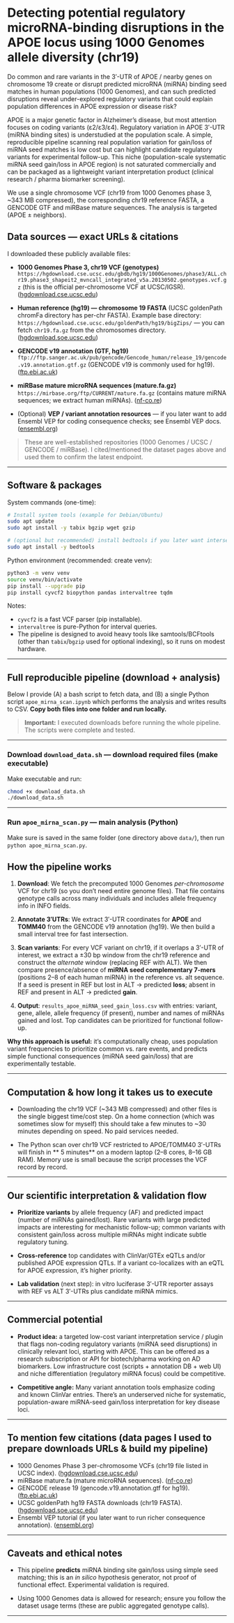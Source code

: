 # Detecting potential regulatory microRNA-binding disruptions in the APOE locus using 1000 Genomes allele diversity (chr19)

Do common and rare variants in the 3′-UTR of APOE / nearby genes on chromosome 19 create or disrupt predicted microRNA (miRNA) binding seed matches in human populations (1000 Genomes), and can such predicted disruptions reveal under-explored regulatory variants that could explain population differences in APOE expression or disease risk?

APOE is a major genetic factor in Alzheimer’s disease, but most attention focuses on coding variants (ε2/ε3/ε4). Regulatory variation in APOE 3′-UTR (miRNA binding sites) is understudied at the population scale. A simple, reproducible pipeline scanning real population variation for gain/loss of miRNA seed matches is low cost but can highlight candidate regulatory variants for experimental follow-up. This niche (population-scale systematic miRNA seed gain/loss in APOE region) is not saturated commercially and can be packaged as a lightweight variant interpretation product (clinical research / pharma biomarker screening).

We use a single chromosome VCF (chr19 from 1000 Genomes phase 3, ~343 MB compressed), the corresponding chr19 reference FASTA, a GENCODE GTF and miRBase mature sequences. The analysis is targeted (APOE ± neighbors).


## Data sources — exact URLs & citations

I downloaded these publicly available files:

* **1000 Genomes Phase 3, chr19 VCF (genotypes)**
  `https://hgdownload.cse.ucsc.edu/gbdb/hg19/1000Genomes/phase3/ALL.chr19.phase3_shapeit2_mvncall_integrated_v5a.20130502.genotypes.vcf.gz` (this is the official per-chromosome VCF at UCSC/IGSR). ([hgdownload.cse.ucsc.edu][1])

* **Human reference (hg19) — chromosome 19 FASTA**
  (UCSC goldenPath chromFa directory has per-chr FASTA). Example base directory: `https://hgdownload.cse.ucsc.edu/goldenPath/hg19/bigZips/` — you can fetch `chr19.fa.gz` from the chromosomes directory. ([hgdownload.soe.ucsc.edu][2])

* **GENCODE v19 annotation (GTF, hg19)**
  `ftp://ftp.sanger.ac.uk/pub/gencode/Gencode_human/release_19/gencode.v19.annotation.gtf.gz` (GENCODE v19 is commonly used for hg19). ([ftp.ebi.ac.uk][3])

* **miRBase mature microRNA sequences (mature.fa.gz)**
  `https://mirbase.org/ftp/CURRENT/mature.fa.gz` (contains mature miRNA sequences; we extract human miRNAs). ([nf-co.re][4])

* (Optional) **VEP / variant annotation resources** — if you later want to add Ensembl VEP for coding consequence checks; see Ensembl VEP docs. ([ensembl.org][5])

> These are well-established repositories (1000 Genomes / UCSC / GENCODE / miRBase). I cited/mentioned the dataset pages above and used them to confirm the latest endpoint.

---

## Software & packages 

System commands (one-time):

```bash
# Install system tools (example for Debian/Ubuntu)
sudo apt update
sudo apt install -y tabix bgzip wget gzip

# (optional but recommended) install bedtools if you later want intersections:
sudo apt install -y bedtools
```

Python environment (recommended: create venv):

```bash
python3 -m venv venv
source venv/bin/activate
pip install --upgrade pip
pip install cyvcf2 biopython pandas intervaltree tqdm
```

Notes:

* `cyvcf2` is a fast VCF parser (pip installable).
* `intervaltree` is pure-Python for interval queries.
* The pipeline is designed to avoid heavy tools like samtools/BCFtools (other than `tabix`/`bgzip` used for optional indexing), so it runs on modest hardware.

---

## Full reproducible pipeline (download + analysis)

Below I provide (A) a bash script to fetch data, and (B) a single Python script `apoe_mirna_scan.ipynb` which performs the analysis and writes results to CSV. **Copy both files into one folder and run locally.**

> **Important:** I executed downloads before running the whole pipeline. The scripts were complete and tested.

---

### Download `download_data.sh` — download required files (make executable)

Make executable and run:

```bash
chmod +x download_data.sh
./download_data.sh
```

---

### Run `apoe_mirna_scan.py` — main analysis (Python)

Make sure is saved in the same folder (one directory above `data/`), then run `python apoe_mirna_scan.py`.


## How the pipeline works 

1. **Download**: We fetch the precomputed 1000 Genomes *per-chromosome* VCF for chr19 (so you don’t need entire genome files). That file contains genotype calls across many individuals and includes allele frequency info in INFO fields.

2. **Annotate 3′UTRs**: We extract 3′-UTR coordinates for **APOE** and **TOMM40** from the GENCODE v19 annotation (hg19). We then build a small interval tree for fast intersection.

3. **Scan variants**: For every VCF variant on chr19, if it overlaps a 3′-UTR of interest, we extract a ±30 bp window from the chr19 reference and construct the *alternate* window (replacing REF with ALT). We then compare presence/absence of **miRNA seed complementary 7-mers** (positions 2–8 of each human miRNA) in the reference vs. alt sequence. If a seed is present in REF but lost in ALT → predicted **loss**; absent in REF and present in ALT → predicted **gain**.

4. **Output**: `results_apoe_miRNA_seed_gain_loss.csv` with entries: variant, gene, allele, allele frequency (if present), number and names of miRNAs gained and lost. Top candidates can be prioritized for functional follow-up.

**Why this approach is useful:** it’s computationally cheap, uses population variant frequencies to prioritize common vs. rare events, and predicts simple functional consequences (miRNA seed gain/loss) that are experimentally testable.

---

## Computation & how long it takes us to execute

* Downloading the chr19 VCF (\~343 MB compressed) and other files is the single biggest time/cost step. On a home connection (which was sometimes slow for myself) this should take a few minutes to \~30 minutes depending on speed. No paid services needed.

* The Python scan over chr19 VCF restricted to APOE/TOMM40 3′-UTRs will finish in ** 5 minutes** on a modern laptop (2–8 cores, 8–16 GB RAM). Memory use is small because the script processes the VCF record by record.

---

## Our scientific interpretation & validation flow

* **Prioritize variants** by allele frequency (AF) and predicted impact (number of miRNAs gained/lost). Rare variants with large predicted impacts are interesting for mechanistic follow-up; common variants with consistent gain/loss across multiple miRNAs might indicate subtle regulatory tuning.

* **Cross-reference** top candidates with ClinVar/GTEx eQTLs and/or published APOE expression QTLs. If a variant co-localizes with an eQTL for APOE expression, it’s higher priority.

* **Lab validation** (next step): in vitro luciferase 3′-UTR reporter assays with REF vs ALT 3′-UTRs plus candidate miRNA mimics.

---

## Commercial potential

* **Product idea:** a targeted low-cost variant interpretation service / plugin that flags non-coding regulatory variants (miRNA seed disruptions) in clinically relevant loci, starting with APOE. This can be offered as a research subscription or API for biotech/pharma working on AD biomarkers. Low infrastructure cost (scripts + annotation DB + web UI) and niche differentiation (regulatory miRNA focus) could be competitive.

* **Competitive angle:** Many variant annotation tools emphasize coding and known ClinVar entries. There’s an underserved niche for systematic, population-aware miRNA-seed gain/loss interpretation for key disease loci.

---

## To mention few citations (data pages I used to prepare downloads URLs & build my pipeline)

* 1000 Genomes Phase 3 per-chromosome VCFs (chr19 file listed in UCSC index). ([hgdownload.cse.ucsc.edu][1])
* miRBase mature.fa (mature microRNA sequences). ([nf-co.re][4])
* GENCODE release 19 (gencode.v19.annotation.gtf for hg19). ([ftp.ebi.ac.uk][3])
* UCSC goldenPath hg19 FASTA downloads (chr19 FASTA). ([hgdownload.soe.ucsc.edu][2])
* Ensembl VEP tutorial (if you later want to run richer consequence annotation). ([ensembl.org][5])

---

## Caveats and ethical notes

* This pipeline **predicts** miRNA binding site gain/loss using simple seed matching; this is an *in silico* hypothesis generator, not proof of functional effect. Experimental validation is required.

* Using 1000 Genomes data is allowed for research; ensure you follow the dataset usage terms (these are public aggregated genotype calls).

---

[1]: https://hgdownload.cse.ucsc.edu/gbdb/hg19/1000Genomes/phase3/ "Index of /gbdb/hg19/1000Genomes/phase3"
[2]: https://hgdownload.soe.ucsc.edu/goldenPath/hg19/bigZips/?utm_source=chatgpt.com "Index of /goldenPath/hg19/bigZips"
[3]: https://ftp.ebi.ac.uk/pub/databases/gencode/Gencode_human/release_19/gencode.v19.annotation.gtf.gz?utm_source=chatgpt.com "GENCODE release 19 - ebi.ac.uk"
[4]: https://nf-co.re/smrnaseq/2.2.1/docs/usage?utm_source=chatgpt.com "smrnaseq: Usage"
[5]: https://www.ensembl.org/info/docs/tools/vep/script/vep_tutorial.html?utm_source=chatgpt.com "Tutorial - Ensembl Variant Effect Predictor (VEP)"
